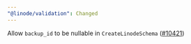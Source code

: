 ```yaml
---
"@linode/validation": Changed
---
```


Allow `backup_id` to be nullable in `CreateLinodeSchema` ([#10421](https://github.com/linode/manager/pull/10421))
